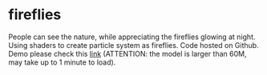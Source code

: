 # fireflies

People can see the nature, while appreciating the fireflies glowing at night. Using shaders to create particle system as fireflies. Code hosted on Github. Demo please check this [link](https://shrub-pouncing-ellipse.glitch.me/) (ATTENTION: the model is larger than 60M, may take up to 1 minute to load).
